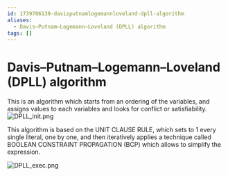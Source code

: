 ```yaml
---
id: 1739706139-davisputnamlogemannloveland-dpll-algorithm
aliases:
  - Davis–Putnam–Logemann–Loveland (DPLL) algorithm
tags: []
---
```


# Davis–Putnam–Logemann–Loveland (DPLL) algorithm

This is an algorithm which starts from an ordering of the variables, and assigns values to each variables and looks for conflict or satisfiability.
![DPLL_init.png](assets/imgs/DPLL_init.png)


This algorithm is based on the UNIT CLAUSE RULE, which sets to 1 every single literal, one by one, and then iteratively applies a technique called BOOLEAN CONSTRAINT PROPAGATION (BCP) which allows to simplify the expression.

![DPLL_exec.png](assets/imgs/DPLL_exec.png)
